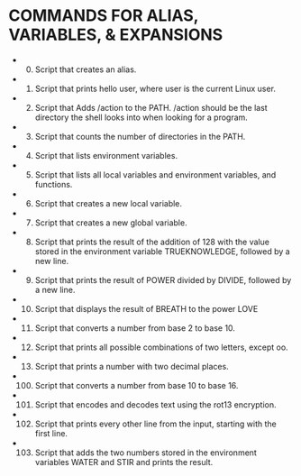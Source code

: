 # COMMANDS FOR ALIAS, VARIABLES, & EXPANSIONS
-	0. Script that creates an alias.
-	1. Script that prints hello user, where user is the current Linux user.
-	2. Script that Adds /action to the PATH. /action should be the last directory the shell looks into when looking for a program.
-	3. Script that counts the number of directories in the PATH.
-	4. Script that lists environment variables.
-	5. Script that lists all local variables and environment variables, and functions.
-	6. Script that creates a new local variable.
-	7. Script that creates a new global variable.
-	8. Script that prints the result of the addition of 128 with the value stored in the environment variable TRUEKNOWLEDGE, followed by a new line.
-	9. Script that prints the result of POWER divided by DIVIDE, followed by a new line.
-	10. Script that displays the result of BREATH to the power LOVE
-	11. Script that converts a number from base 2 to base 10.
-	12. Script that prints all possible combinations of two letters, except oo.
-	13. Script that prints a number with two decimal places.
-	100. Script that converts a number from base 10 to base 16.
-	101. Script that encodes and decodes text using the rot13 encryption.
-	102. Script that prints every other line from the input, starting with the first line.
-	103. Script that adds the two numbers stored in the environment variables WATER and STIR and prints the result.
